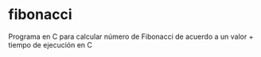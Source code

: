 # fibonacci
Programa en C para calcular número de Fibonacci de acuerdo a un valor + tiempo de ejecución en C
